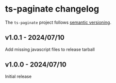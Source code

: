# ts-paginate changelog

The `ts-paginate` project follows [semantic versioning](https://semver.org).

## v1.0.1 - 2024/07/10

Add missing javascript files to release tarball

## v1.0.0 - 2024/07/10

Initial release
